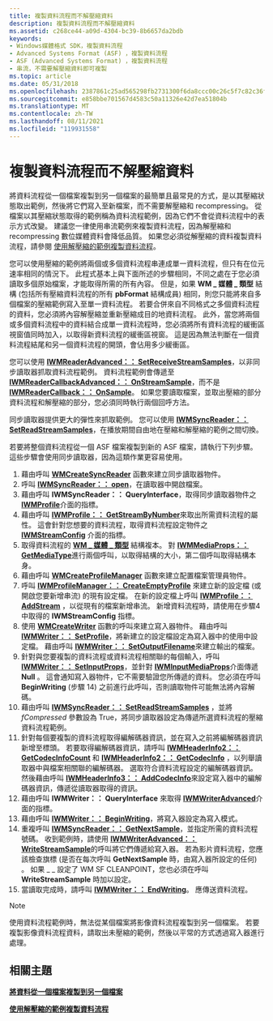 ```yaml
---
title: 複製資料流程而不解壓縮資料
description: 複製資料流程而不解壓縮資料
ms.assetid: c268ce44-a09d-4304-bc39-8b6657da2bdb
keywords:
- Windows媒體格式 SDK，複製資料流程
- Advanced Systems Format (ASF) ，複製資料流程
- ASF (Advanced Systems Format) ，複製資料流程
- 串流，不需要解壓縮資料即可複製
ms.topic: article
ms.date: 05/31/2018
ms.openlocfilehash: 2387861c25ad565298fb2731300f6da8ccc00c26c5f7c82c36fede1bb7f62f9e
ms.sourcegitcommit: e858bbe701567d4583c50a11326e42d7ea51804b
ms.translationtype: MT
ms.contentlocale: zh-TW
ms.lasthandoff: 08/11/2021
ms.locfileid: "119931558"
---
```

# <a name="copying-streams-without-decompressing-the-data"></a>複製資料流程而不解壓縮資料

將資料流程從一個檔案複製到另一個檔案的最簡單且最常見的方式，是以其壓縮狀態取出範例，然後將它們寫入至新檔案，而不需要解壓縮和 recompressing。 從檔案以其壓縮狀態取得的範例稱為資料流程範例，因為它們不會從資料流程中的表示方式改變。 建議您一律使用串流範例來複製資料流程，因為解壓縮和 recompressing 數位媒體資料會降低品質。 如果您必須從解壓縮的資料複製資料流程，請參閱 [使用解壓縮的範例複製資料流程](copying-streams-using-decompressed-samples.md)。

您可以使用壓縮的範例將兩個或多個資料流程串連成單一資料流程，但只有在位元速率相同的情況下。 此程式基本上與下面所述的步驟相同，不同之處在于您必須讀取多個原始檔案，才能取得所需的所有內容。 但是，如果 **WM \_ 媒體 \_ 類型** 結構 (包括所有壓縮資料流程的所有 **pbFormat** 結構成員) 相同，則您只能將來自多個檔案的壓縮範例寫入至單一資料流程。 若要合併來自不同格式之多個資料流程的資料，您必須將內容解壓縮並重新壓縮成目的地資料流程。 此外，當您將兩個或多個資料流程中的資料結合成單一資料流程時，您必須將所有資料流程的緩衝區視窗值同時加入，以取得新資料流程的緩衝區視窗。 這是因為無法判斷在一個資料流程結尾和另一個資料流程的開頭，會佔用多少緩衝區。

您可以使用 [**IWMReaderAdvanced：： SetReceiveStreamSamples**](/previous-versions/windows/desktop/api/Wmsdkidl/nf-wmsdkidl-iwmreaderadvanced-setreceivestreamsamples)，以非同步讀取器抓取資料流程範例。 資料流程範例會傳遞至 [**IWMReaderCallbackAdvanced：： OnStreamSample**](/previous-versions/windows/desktop/api/Wmsdkidl/nf-wmsdkidl-iwmreadercallbackadvanced-onstreamsample)，而不是 [**IWMReaderCallback：： OnSample**](/previous-versions/windows/desktop/api/Wmsdkidl/nf-wmsdkidl-iwmreadercallback-onsample)。 如果您要讀取檔案，並取出壓縮的部分資料流程和解壓縮的部分，您必須同時執行兩個回呼方法。

同步讀取器提供更大的彈性來抓取範例。 您可以使用 [**IWMSyncReader：： SetReadStreamSamples**](/previous-versions/windows/desktop/api/Wmsdkidl/nf-wmsdkidl-iwmsyncreader-setreadstreamsamples)，在播放期間自由地在壓縮和解壓縮的範例之間切換。

若要將整個資料流程從一個 ASF 檔案複製到新的 ASF 檔案，請執行下列步驟。 這些步驟會使用同步讀取器，因為這類作業更容易使用。

1.  藉由呼叫 [**WMCreateSyncReader**](/previous-versions/windows/desktop/api/Wmsdkidl/nf-wmsdkidl-wmcreatesyncreader) 函數來建立同步讀取器物件。
2.  呼叫 [**IWMSyncReader：： open**](/previous-versions/windows/desktop/api/Wmsdkidl/nf-wmsdkidl-iwmsyncreader-open)，在讀取器中開啟檔案。
3.  藉由呼叫 **IWMSyncReader：： QueryInterface**，取得同步讀取器物件之 [**IWMProfile**](iwmprofile.md)介面的指標。
4.  藉由呼叫 [**IWMProfile：： GetStreamByNumber**](/previous-versions/windows/desktop/api/Wmsdkidl/nf-wmsdkidl-iwmprofile-getstreambynumber)來取出所需資料流程的屬性。 這會針對您想要的資料流程，取得資料流程設定物件之 [**IWMStreamConfig**](/previous-versions/windows/desktop/api/wmsdkidl/nn-wmsdkidl-iwmstreamconfig) 介面的指標。
5.  取得資料流程的 [**WM \_ 媒體 \_ 類型**](/previous-versions/windows/desktop/api/wmsdkidl/ns-wmsdkidl-wm_media_type) 結構複本。 對 [**IWMMediaProps：： GetMediaType**](/previous-versions/windows/desktop/api/Wmsdkidl/nf-wmsdkidl-iwmmediaprops-getmediatype)進行兩個呼叫，以取得結構的大小，第二個呼叫取得結構本身。
6.  藉由呼叫 [**WMCreateProfileManager**](/previous-versions/windows/desktop/api/Wmsdkidl/nf-wmsdkidl-wmcreateprofilemanager) 函數來建立配置檔案管理員物件。
7.  呼叫 [**IWMProfileManager：： CreateEmptyProfile**](/previous-versions/windows/desktop/api/Wmsdkidl/nf-wmsdkidl-iwmprofilemanager-createemptyprofile) 來建立新的設定檔 (或開啟您要新增串流) 的現有設定檔。 在新的設定檔上呼叫 [**IWMProfile：： AddStream**](/previous-versions/windows/desktop/api/Wmsdkidl/nf-wmsdkidl-iwmprofile-addstream) ，以從現有的檔案新增串流。 新增資料流程時，請使用在步驟4中取得的 **IWMStreamConfig** 指標。
8.  使用 [**WMCreateWriter**](/previous-versions/windows/desktop/api/Wmsdkidl/nf-wmsdkidl-wmcreatewriter) 函數的呼叫來建立寫入器物件。 藉由呼叫 [**IWMWriter：： SetProfile**](/previous-versions/windows/desktop/api/Wmsdkidl/nf-wmsdkidl-iwmwriter-setprofile)，將新建立的設定檔設定為寫入器中的使用中設定檔。 藉由呼叫 [**IWMWriter：： SetOutputFilename**](/previous-versions/windows/desktop/api/Wmsdkidl/nf-wmsdkidl-iwmwriter-setoutputfilename)來建立輸出的檔案。
9.  針對與您要複製的資料流程或資料流程相關聯的每個輸入，呼叫 [**IWMWriter：： SetInputProps**](/previous-versions/windows/desktop/api/Wmsdkidl/nf-wmsdkidl-iwmwriter-setinputprops)，並針對 [**IWMInputMediaProps**](/previous-versions/windows/desktop/api/wmsdkidl/nn-wmsdkidl-iwminputmediaprops)介面傳遞 **Null** 。 這會通知寫入器物件，它不需要驗證您所傳遞的資料。 您必須在呼叫 **BeginWriting** (步驟 14) 之前進行此呼叫，否則讀取物件可能無法將內容解碼。
10. 藉由呼叫 [**IWMSyncReader：： SetReadStreamSamples**](/previous-versions/windows/desktop/api/Wmsdkidl/nf-wmsdkidl-iwmsyncreader-setreadstreamsamples) ，並將 *fCompressed* 參數設為 True，將同步讀取器設定為傳遞所選資料流程的壓縮資料流程範例。
11. 針對每個要複製的資料流程取得編解碼器資訊，並在寫入之前將編解碼器資訊新增至標頭。 若要取得編解碼器資訊，請呼叫 [**IWMHeaderInfo2：： GetCodecInfoCount**](/previous-versions/windows/desktop/api/wmsdkidl/nf-wmsdkidl-iwmheaderinfo2-getcodecinfocount) 和 [**IWMHeaderInfo2：： GetCodecInfo**](/previous-versions/windows/desktop/api/Wmsdkidl/nf-wmsdkidl-iwmheaderinfo2-getcodecinfo) ，以列舉讀取器中與檔案相關聯的編解碼器。 選取符合資料流程設定的編解碼器資訊。 然後藉由呼叫 [**IWMHeaderInfo3：： AddCodecInfo**](/previous-versions/windows/desktop/api/Wmsdkidl/nf-wmsdkidl-iwmheaderinfo3-addcodecinfo)來設定寫入器中的編解碼器資訊，傳遞從讀取器取得的資訊。
12. 藉由呼叫 **IWMWriter：： QueryInterface** 來取得 [**IWMWriterAdvanced**](/previous-versions/windows/desktop/api/wmsdkidl/nn-wmsdkidl-iwmwriteradvanced)介面的指標。
13. 藉由呼叫 [**IWMWriter：： BeginWriting**](/previous-versions/windows/desktop/api/Wmsdkidl/nf-wmsdkidl-iwmwriter-beginwriting)，將寫入器設定為寫入模式。
14. 重複呼叫 [**IWMSyncReader：： GetNextSample**](/previous-versions/windows/desktop/api/Wmsdkidl/nf-wmsdkidl-iwmsyncreader-getnextsample)，並指定所需的資料流程號碼。 收到範例時，請使用 [**IWMWriterAdvanced：： WriteStreamSample**](/previous-versions/windows/desktop/api/Wmsdkidl/nf-wmsdkidl-iwmwriteradvanced-writestreamsample)的呼叫將它們傳遞給寫入器。 若為影片資料流程，您應該檢查旗標 (是否在每次呼叫 **GetNextSample** 時，由寫入器所設定的任何) 。 如果 \_ \_ 設定了 WM SF CLEANPOINT，您也必須在呼叫 **WriteStreamSample** 時加以設定。
15. 當讀取完成時，請呼叫 [**IWMWriter：： EndWriting**](/previous-versions/windows/desktop/api/Wmsdkidl/nf-wmsdkidl-iwmwriter-endwriting)。 應傳送資料流程。

> [!Note]  
> 使用資料流程範例時，無法從某個檔案將影像資料流程複製到另一個檔案。 若要複製影像資料流程資料，請取出未壓縮的範例，然後以平常的方式透過寫入器進行處理。

 

## <a name="related-topics"></a>相關主題

<dl> <dt>

[**將資料從一個檔案複製到另一個檔案**](copying-data-from-one-file-to-another.md)
</dt> <dt>

[**使用解壓縮的範例複製資料流程**](copying-streams-using-decompressed-samples.md)
</dt> </dl>

 

 




